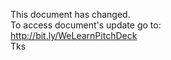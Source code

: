 This document has changed. <br>
To access document's update go to: <br>
http://bit.ly/WeLearnPitchDeck  <br>
Tks 
